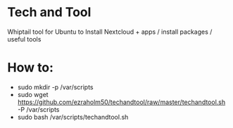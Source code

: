 # Tech and Tool
Whiptail tool for Ubuntu to Install Nextcloud + apps / install packages / useful tools

# How to:
* sudo mkdir -p /var/scripts
* sudo wget https://github.com/ezraholm50/techandtool/raw/master/techandtool.sh -P /var/scripts
* sudo bash /var/scripts/techandtool.sh
